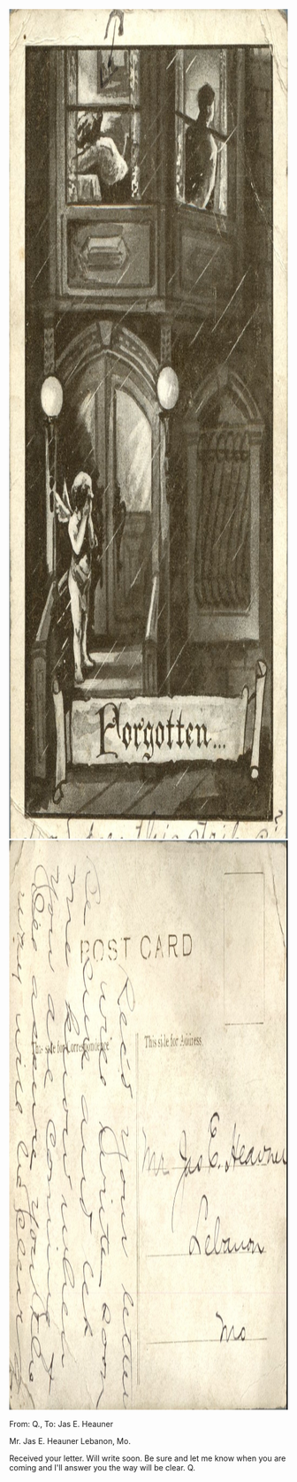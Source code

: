 <html><body><img class="alignnone size-full wp-image-1446" src="/wp-content/uploads/2014/06/postcard-2014-20140623_10391562_0634.jpg" alt="postcard-2014-20140623_10391562_0634" width="1034" height="1500"> <img class="alignnone size-full wp-image-1447" src="/wp-content/uploads/2014/06/postcard-2014-20140623_10392350_0635.jpg" alt="postcard-2014-20140623_10392350_0635" width="1540" height="1030">

From: Q., To: Jas E. Heauner

Mr. Jas E. Heauner
Lebanon, Mo.

Received your letter. Will write soon. Be sure and let me know when you are coming and I'll answer you the way will be clear.
Q.</body></html>
